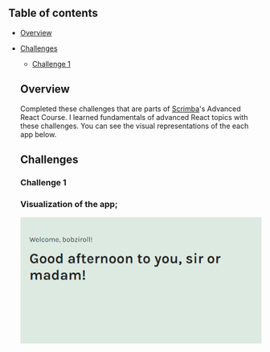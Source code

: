 ## Table of contents

- [Overview](#overview)

- [Challenges](#challenges)

  - [Challenge 1](#1-class-components-challenges/challenge-1)


    
  ## Overview

  Completed these challenges that are parts of [Scrimba](https://scrimba.com/learn/frontend/)'s Advanced React Course. I learned fundamentals of advanced React topics with these challenges.
  You can see the visual representations of the each app below.

  ## Challenges

  ### Challenge 1

  ### Visualization of the app;
  ![image](./1-class-components-challenges/challenge-1/challenge1.png)
